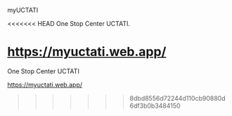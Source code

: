 myUCTATI

<<<<<<< HEAD
One Stop Center UCTATI.

https://myuctati.web.app/
=======
One Stop Center UCTATI

https://myuctati.web.app/
>>>>>>> 8dbd8556d72244d110cb90880d6df3b0b3484150
